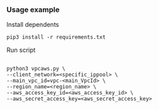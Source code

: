 ### Usage example

Install dependents
```
pip3 install -r requirements.txt
```

Run script

```

python3 vpcaws.py \
--client_network=<specific_ippool> \
--main_vpc_id=vpc-<main_VpcId> \
--region_name=<region_name> \
--aws_access_key_id=<aws_access_key_id> \
--aws_secret_access_key=<aws_secret_access_key>

```
